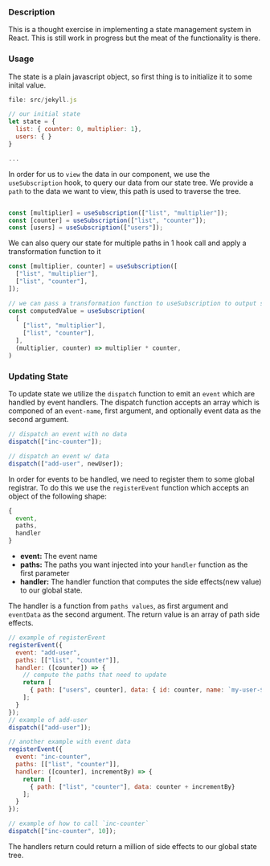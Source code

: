 ### Description
This is a thought exercise in implementing a state management system in React. This is still work in progress but the meat of the functionality is there.


### Usage
The state is a plain javascript object, so first thing is to initialize it to some inital value.

```js
file: src/jekyll.js

// our initial state
let state = {
  list: { counter: 0, multiplier: 1},
  users: { }
}

...
```

In order for us to `view` the data in our component, we use the `useSubscription` hook, to query our data from our state tree.
We provide a `path` to the data we want to view, this path is used to traverse the tree.

```js

const [multiplier] = useSubscription(["list", "multiplier"]);
const [counter] = useSubscription(["list", "counter"]);
const [users] = useSubscription(["users"]);
```

We can also query our state for multiple paths in 1 hook call and apply a transformation function to it

```js
const [multiplier, counter] = useSubscription([
  ["list", "multiplier"],
  ["list", "counter"],
]);

// we can pass a transformation function to useSubscription to output some computed value
const computedValue = useSubscription(
  [
    ["list", "multiplier"],
    ["list", "counter"],
  ],
  (multiplier, counter) => multiplier * counter,
)
```

### Updating State
To update state we utilize the `dispatch` function to emit an `event` which are handled by event handlers.
The dispatch function accepts an array which is componed of an `event-name`, first argument, and optionally event data as the second argument.

```js
// dispatch an event with no data
dispatch(["inc-counter"]);

// dispatch an event w/ data
dispatch(["add-user", newUser]);
```

In order for events to be handled, we need to register them to some global registrar. To do this we use the `registerEvent` function which accepts an object of the following shape:

```js
{
  event,
  paths,
  handler
}
```

- **event:** The event name
- **paths:** The paths you want injected into your `handler` function as the first parameter
- **handler:** The handler function that computes the side effects(new value) to our global state.

The handler is a function from `paths values`, as first argument and `eventData` as the second argument.
The return value is an array of path side effects.

```js
// example of registerEvent
registerEvent({
  event: "add-user",
  paths: [["list", "counter"]],
  handler: ([counter]) => {
    // compute the paths that need to update
    return [
      { path: ["users", counter], data: { id: counter, name: `my-user-${counter}`}}
    ];
  }
});
// example of add-user
dispatch(["add-user"]);

// another example with event data
registerEvent({
  event: "inc-counter",
  paths: [["list", "counter"]],
  handler: ([counter], incrementBy) => {
    return [
      { path: ["list", "counter"], data: counter + incrementBy}
    ];
  }
});

// example of how to call `inc-counter`
dispatch(["inc-counter", 10]);
```

The handlers return could return a million of side effects to our global state tree.